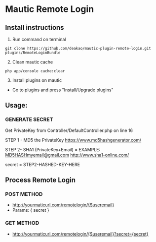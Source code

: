 # Mautic Remote Login

## Install instructions

1. Run command on terminal
```
git clone https://github.com/deakao/mautic-plugin-remote-login.git plugins/RemoteLoginBundle
```
2. Clean mautic cache
```
php app/console cache:clear
```
3. Install plugins on mautic
- Go to plugins and press "Install/Upgrade plugins"



## Usage:

### GENERATE SECRET
Get PrivateKey from Controller/DefaultController.php on line 16

STEP 1 - MD5 the PrivateKey
https://www.md5hashgenerator.com/

STEP 2- SHA1 (PrivateKey+Email) = EXAMPLE: MD5HASHmyemail@gmail.com
http://www.sha1-online.com/

secret = STEP2-HASHED-KEY-HERE

## Process Remote Login
### POST METHOD
 - http://yourmaticurl.com/remotelogin/{$useremail}
 - Params: { secret }
### GET METHOD
 - http://yourmaticurl.com/remotelogin/{$useremail}?secret={secret}